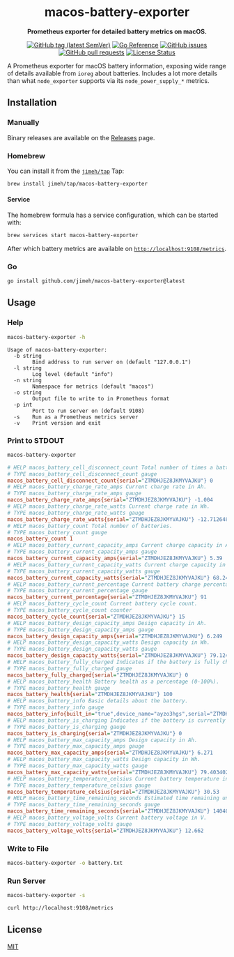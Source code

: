 <h1 align="center">
  macos-battery-exporter
</h1>

<p align="center">
  <strong>
    Prometheus exporter for detailed battery metrics on macOS.
  </strong>
</p>

<p align="center">
  <a href="https://github.com/jimeh/macos-battery-exporter/releases"><img src="https://img.shields.io/github/v/tag/jimeh/macos-battery-exporter?label=release" alt="GitHub tag (latest SemVer)"></a>
  <a href="https://pkg.go.dev/github.com/jimeh/macos-battery-exporter"><img src="https://img.shields.io/badge/%E2%80%8B-reference-387b97.svg?logo=go&logoColor=white" alt="Go Reference"></a>
  <a href="https://github.com/jimeh/macos-battery-exporter/issues"><img src="https://img.shields.io/github/issues-raw/jimeh/macos-battery-exporter.svg?style=flat&logo=github&logoColor=white" alt="GitHub issues"></a>
  <a href="https://github.com/jimeh/macos-battery-exporter/pulls"><img src="https://img.shields.io/github/issues-pr-raw/jimeh/macos-battery-exporter.svg?style=flat&logo=github&logoColor=white" alt="GitHub pull requests"></a>
  <a href="https://github.com/jimeh/macos-battery-exporter/blob/main/LICENSE"><img src="https://img.shields.io/github/license/jimeh/macos-battery-exporter.svg?style=flat" alt="License Status"></a>
</p>

A Prometheus exporter for macOS battery information, exposing wide range of
details available from `ioreg` about batteries. Includes a lot more details than
what `node_exporter` supports via its `node_power_supply_*` metrics.

## Installation

### Manually

Binary releases are available on the
[Releases](https://github.com/jimeh/macos-battery-exporter/releases) page.

### Homebrew

You can install it from the [`jimeh/tap`](https://github.com/jimeh/homebrew-tap)
Tap:

```bash
brew install jimeh/tap/macos-battery-exporter
```

#### Service

The homebrew formula has a service configuration, which can be started with:

```bash
brew services start macos-battery-exporter
```

After which battery metrics are available on
[`http://localhost:9108/metrics`](http://localhost:9108/metrics).

### Go

```bash
go install github.com/jimeh/macos-battery-exporter@latest
```

## Usage

### Help

```bash
macos-battery-exporter -h
```

```
Usage of macos-battery-exporter:
  -b string
        Bind address to run server on (default "127.0.0.1")
  -l string
        Log level (default "info")
  -n string
        Namespace for metrics (default "macos")
  -o string
        Output file to write to in Prometheus format
  -p int
        Port to run server on (default 9108)
  -s    Run as a Prometheus metrics server
  -v    Print version and exit
```

### Print to STDOUT

```bash
macos-battery-exporter
```

```ini
# HELP macos_battery_cell_disconnect_count Total number of times a battery cell has been disconnected.
# TYPE macos_battery_cell_disconnect_count gauge
macos_battery_cell_disconnect_count{serial="ZTMDHJEZ8JKMYVAJKU"} 0
# HELP macos_battery_charge_rate_amps Current charge rate in Ah.
# TYPE macos_battery_charge_rate_amps gauge
macos_battery_charge_rate_amps{serial="ZTMDHJEZ8JKMYVAJKU"} -1.004
# HELP macos_battery_charge_rate_watts Current charge rate in Wh.
# TYPE macos_battery_charge_rate_watts gauge
macos_battery_charge_rate_watts{serial="ZTMDHJEZ8JKMYVAJKU"} -12.712648
# HELP macos_battery_count Total number of batteries.
# TYPE macos_battery_count gauge
macos_battery_count 1
# HELP macos_battery_current_capacity_amps Current charge capacity in Ah.
# TYPE macos_battery_current_capacity_amps gauge
macos_battery_current_capacity_amps{serial="ZTMDHJEZ8JKMYVAJKU"} 5.39
# HELP macos_battery_current_capacity_watts Current charge capacity in Wh.
# TYPE macos_battery_current_capacity_watts gauge
macos_battery_current_capacity_watts{serial="ZTMDHJEZ8JKMYVAJKU"} 68.24818
# HELP macos_battery_current_percentage Current battery charge percentage.
# TYPE macos_battery_current_percentage gauge
macos_battery_current_percentage{serial="ZTMDHJEZ8JKMYVAJKU"} 91
# HELP macos_battery_cycle_count Current battery cycle count.
# TYPE macos_battery_cycle_count counter
macos_battery_cycle_count{serial="ZTMDHJEZ8JKMYVAJKU"} 15
# HELP macos_battery_design_capacity_amps Design capacity in Ah.
# TYPE macos_battery_design_capacity_amps gauge
macos_battery_design_capacity_amps{serial="ZTMDHJEZ8JKMYVAJKU"} 6.249
# HELP macos_battery_design_capacity_watts Design capacity in Wh.
# TYPE macos_battery_design_capacity_watts gauge
macos_battery_design_capacity_watts{serial="ZTMDHJEZ8JKMYVAJKU"} 79.124838
# HELP macos_battery_fully_charged Indicates if the battery is fully charged.
# TYPE macos_battery_fully_charged gauge
macos_battery_fully_charged{serial="ZTMDHJEZ8JKMYVAJKU"} 0
# HELP macos_battery_health Battery health as a percentage (0-100%).
# TYPE macos_battery_health gauge
macos_battery_health{serial="ZTMDHJEZ8JKMYVAJKU"} 100
# HELP macos_battery_info Basic details about the battery.
# TYPE macos_battery_info gauge
macos_battery_info{built_in="true",device_name="ayzo3hgs",serial="ZTMDHJEZ8JKMYVAJKU"} 1
# HELP macos_battery_is_charging Indicates if the battery is currently charging.
# TYPE macos_battery_is_charging gauge
macos_battery_is_charging{serial="ZTMDHJEZ8JKMYVAJKU"} 0
# HELP macos_battery_max_capacity_amps Design capacity in Ah.
# TYPE macos_battery_max_capacity_amps gauge
macos_battery_max_capacity_amps{serial="ZTMDHJEZ8JKMYVAJKU"} 6.271
# HELP macos_battery_max_capacity_watts Design capacity in Wh.
# TYPE macos_battery_max_capacity_watts gauge
macos_battery_max_capacity_watts{serial="ZTMDHJEZ8JKMYVAJKU"} 79.403402
# HELP macos_battery_temperature_celsius Current battery temperature in °C.
# TYPE macos_battery_temperature_celsius gauge
macos_battery_temperature_celsius{serial="ZTMDHJEZ8JKMYVAJKU"} 30.53
# HELP macos_battery_time_remaining_seconds Estimated time remaining until battery is fully charged or discharged.
# TYPE macos_battery_time_remaining_seconds gauge
macos_battery_time_remaining_seconds{serial="ZTMDHJEZ8JKMYVAJKU"} 14040
# HELP macos_battery_voltage_volts Current battery voltage in V.
# TYPE macos_battery_voltage_volts gauge
macos_battery_voltage_volts{serial="ZTMDHJEZ8JKMYVAJKU"} 12.662
```

### Write to File

```bash
macos-battery-exporter -o battery.txt
```

### Run Server

```bash
macos-battery-exporter -s
```

```bash
curl http://localhost:9108/metrics
```

## License

[MIT](https://github.com/jimeh/macos-battery-exporter/blob/main/LICENSE)
